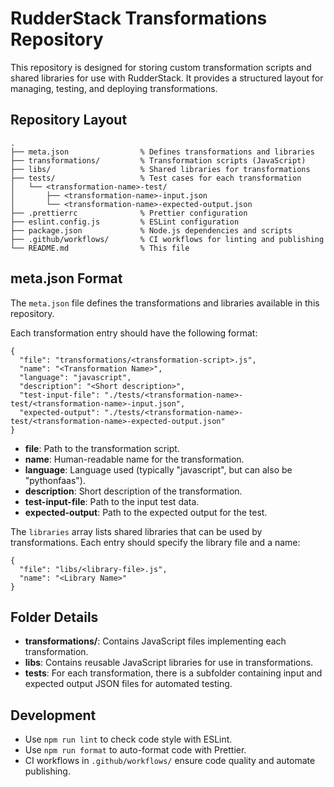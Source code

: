 # RudderStack Transformations Repository

This repository is designed for storing custom transformation scripts and shared libraries for use with RudderStack. It provides a structured layout for managing, testing, and deploying transformations.

## Repository Layout

```
.
├── meta.json                % Defines transformations and libraries
├── transformations/         % Transformation scripts (JavaScript)
├── libs/                    % Shared libraries for transformations
├── tests/                   % Test cases for each transformation
│   └── <transformation-name>-test/
│       ├── <transformation-name>-input.json
│       └── <transformation-name>-expected-output.json
├── .prettierrc              % Prettier configuration
├── eslint.config.js         % ESLint configuration
├── package.json             % Node.js dependencies and scripts
├── .github/workflows/       % CI workflows for linting and publishing
└── README.md                % This file
```

## meta.json Format

The `meta.json` file defines the transformations and libraries available in this repository.

Each transformation entry should have the following format:

```
{
  "file": "transformations/<transformation-script>.js",
  "name": "<Transformation Name>",
  "language": "javascript",
  "description": "<Short description>",
  "test-input-file": "./tests/<transformation-name>-test/<transformation-name>-input.json",
  "expected-output": "./tests/<transformation-name>-test/<transformation-name>-expected-output.json"
}
```

- **file**: Path to the transformation script.
- **name**: Human-readable name for the transformation.
- **language**: Language used (typically "javascript", but can also be "pythonfaas").
- **description**: Short description of the transformation.
- **test-input-file**: Path to the input test data.
- **expected-output**: Path to the expected output for the test.

The `libraries` array lists shared libraries that can be used by transformations. Each entry should specify the library file and a name:

```
{
  "file": "libs/<library-file>.js",
  "name": "<Library Name>"
}
```

## Folder Details

- **transformations/**: Contains JavaScript files implementing each transformation.
- **libs**: Contains reusable JavaScript libraries for use in transformations.
- **tests**: For each transformation, there is a subfolder containing input and expected output JSON files for automated testing.

## Development
- Use `npm run lint` to check code style with ESLint.
- Use `npm run format` to auto-format code with Prettier.
- CI workflows in `.github/workflows/` ensure code quality and automate publishing.
